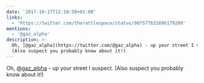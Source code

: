 ```yaml
---
date: '2017-10-17T12:10:50+01:00'
links:
  - 'https://twitter.com/therattlespace/status/907577631696179200'
mentions:
  - '@gaz_alpha'
description: >-
  Oh, [@gaz_alpha](https://twitter.com/@gaz_alpha) - up your street I suspect.
  (Also suspect you probably know about it!)
---
```

Oh, [@gaz_alpha](https://twitter.com/@gaz_alpha) - up your street I suspect. (Also suspect you probably know about it!) 
